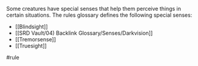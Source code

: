 Some creatures have special senses that help them perceive things in certain situations. The rules glossary defines the following special senses:

- [[Blindsight]]
- [[SRD Vault/04) Backlink Glossary/Senses/Darkvision]]
- [[Tremorsense]]
- [[Truesight]]

#rule